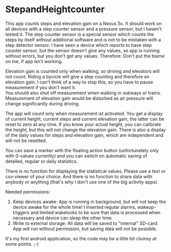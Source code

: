 # StepandHeightcounter
This app counts steps and elevation gain on a Nexus 5x. It should work on all devices with a step counter sensor and a pressure sensor, but I haven't tested it. The step counter sensor is a special sensor which counts the steps by itself without additional software and is not to be mistaken with a step detector sensor. I have seen a device which reports to have step counter sensor, but the sensor doesn't give any values, so app is running without errors, but you don't get any values. Therefore: Don't put the blame on me, if app isn't working.

Elevation gain is counted only when walking, so driving and elevators will not count.
Riding a bycicle will give a step counting and therefore an elevation gain. I can't think of a way to stop this, so you have to pause measurement if you don't want it.  
You should also shut off measurement when walking in subways or trains. Measurement of elevation gain would be disturbed as air pressure will change significantly during driving.

The app will count only when measurement ist activated. You get a display of current height, current steps and current elevation gain, the latter can be reset to zero at any time. If you know your actual height, you can calibrate the height, but this will not change the elevation gain.
There is also a display of the daily values for steps and elevation gain, which are independent and will not be resetted.

You can save a marker with the floating action button (unfortunately only with 0-values currently) and you can switch on automatic saving of detailed, regular or daily statistics.

There is no function for displaying the statistical values. Please use a text or csv-viewer of your choice. And there is no function to share data with anybody or anything (that's why I don't use one of the big activity apps).

Needed permissions:

1. Keep devices awake: App is running in background, but will not keep the device awake for the whole time! I inserted regular alarms, wakeup-triggers and limited wakelocks to be sure that data is processed when necessary and device can sleep the other time.
2. Write to external storage: All data will be saved to "internal" SD-card. App will run without permission, but saving data will not be possible.

It's my first android application, so the code may be a little bit clumsy at some points. ;-)
